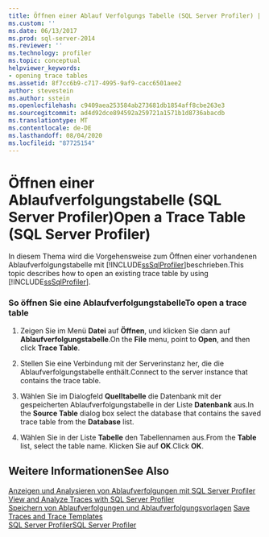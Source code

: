 ```yaml
---
title: Öffnen einer Ablauf Verfolgungs Tabelle (SQL Server Profiler) | Microsoft-Dokumentation
ms.custom: ''
ms.date: 06/13/2017
ms.prod: sql-server-2014
ms.reviewer: ''
ms.technology: profiler
ms.topic: conceptual
helpviewer_keywords:
- opening trace tables
ms.assetid: 8f7cc6b9-c717-4995-9af9-cacc6501aee2
author: stevestein
ms.author: sstein
ms.openlocfilehash: c9409aea253584ab273681db1854aff8cbe263e3
ms.sourcegitcommit: ad4d92dce894592a259721a1571b1d8736abacdb
ms.translationtype: MT
ms.contentlocale: de-DE
ms.lasthandoff: 08/04/2020
ms.locfileid: "87725154"
---
```

# <a name="open-a-trace-table-sql-server-profiler"></a><span data-ttu-id="5f3b0-102">Öffnen einer Ablaufverfolgungstabelle (SQL Server Profiler)</span><span class="sxs-lookup"><span data-stu-id="5f3b0-102">Open a Trace Table (SQL Server Profiler)</span></span>
  <span data-ttu-id="5f3b0-103">In diesem Thema wird die Vorgehensweise zum Öffnen einer vorhandenen Ablaufverfolgungstabelle mit [!INCLUDE[ssSqlProfiler](../../includes/sssqlprofiler-md.md)]beschrieben.</span><span class="sxs-lookup"><span data-stu-id="5f3b0-103">This topic describes how to open an existing trace table by using [!INCLUDE[ssSqlProfiler](../../includes/sssqlprofiler-md.md)].</span></span>  
  
### <a name="to-open-a-trace-table"></a><span data-ttu-id="5f3b0-104">So öffnen Sie eine Ablaufverfolgungstabelle</span><span class="sxs-lookup"><span data-stu-id="5f3b0-104">To open a trace table</span></span>  
  
1.  <span data-ttu-id="5f3b0-105">Zeigen Sie im Menü **Datei** auf **Öffnen**, und klicken Sie dann auf **Ablaufverfolgungstabelle**.</span><span class="sxs-lookup"><span data-stu-id="5f3b0-105">On the **File** menu, point to **Open**, and then click **Trace Table**.</span></span>  
  
2.  <span data-ttu-id="5f3b0-106">Stellen Sie eine Verbindung mit der Serverinstanz her, die die Ablaufverfolgungstabelle enthält.</span><span class="sxs-lookup"><span data-stu-id="5f3b0-106">Connect to the server instance that contains the trace table.</span></span>  
  
3.  <span data-ttu-id="5f3b0-107">Wählen Sie im Dialogfeld **Quelltabelle** die Datenbank mit der gespeicherten Ablaufverfolgungstabelle in der Liste **Datenbank** aus.</span><span class="sxs-lookup"><span data-stu-id="5f3b0-107">In the **Source Table** dialog box select the database that contains the saved trace table from the **Database** list.</span></span>  
  
4.  <span data-ttu-id="5f3b0-108">Wählen Sie in der Liste **Tabelle** den Tabellennamen aus.</span><span class="sxs-lookup"><span data-stu-id="5f3b0-108">From the **Table** list, select the table name.</span></span> <span data-ttu-id="5f3b0-109">Klicken Sie auf **OK**.</span><span class="sxs-lookup"><span data-stu-id="5f3b0-109">Click **OK**.</span></span>  
  
## <a name="see-also"></a><span data-ttu-id="5f3b0-110">Weitere Informationen</span><span class="sxs-lookup"><span data-stu-id="5f3b0-110">See Also</span></span>  
 <span data-ttu-id="5f3b0-111">[Anzeigen und Analysieren von Ablaufverfolgungen mit SQL Server Profiler](view-and-analyze-traces-with-sql-server-profiler.md) </span><span class="sxs-lookup"><span data-stu-id="5f3b0-111">[View and Analyze Traces with SQL Server Profiler](view-and-analyze-traces-with-sql-server-profiler.md) </span></span>  
 <span data-ttu-id="5f3b0-112">[Speichern von Ablaufverfolgungen und Ablaufverfolgungsvorlagen](save-traces-and-trace-templates.md) </span><span class="sxs-lookup"><span data-stu-id="5f3b0-112">[Save Traces and Trace Templates](save-traces-and-trace-templates.md) </span></span>  
 [<span data-ttu-id="5f3b0-113">SQL Server Profiler</span><span class="sxs-lookup"><span data-stu-id="5f3b0-113">SQL Server Profiler</span></span>](sql-server-profiler.md)  
  
  
